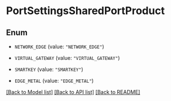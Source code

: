 # PortSettingsSharedPortProduct

## Enum


* `NETWORK_EDGE` (value: `"NETWORK_EDGE"`)

* `VIRTUAL_GATEWAY` (value: `"VIRTUAL_GATEWAY"`)

* `SMARTKEY` (value: `"SMARTKEY"`)

* `EDGE_METAL` (value: `"EDGE_METAL"`)


[[Back to Model list]](../README.md#documentation-for-models) [[Back to API list]](../README.md#documentation-for-api-endpoints) [[Back to README]](../README.md)


